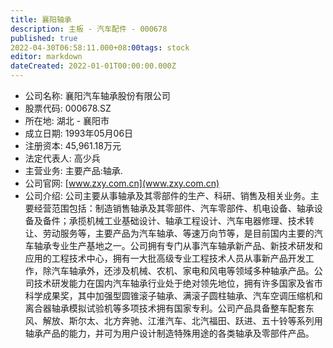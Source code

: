 ```yaml
---
title: 襄阳轴承
description: 主板 - 汽车配件 - 000678
published: true
2022-04-30T06:58:11.000+08:00tags: stock
editor: markdown
dateCreated: 2022-01-01T00:00:00.000Z
---
```


- 公司名称: 襄阳汽车轴承股份有限公司
- 股票代码: 000678.SZ
- 所在地: 湖北 - 襄阳市
- 成立日期: 1993年05月06日
- 注册资本: 45,961.18万元
- 法定代表人: 高少兵
- 主营业务: 主要产品:轴承.
- 公司官网: [www.zxy.com.cn](www.zxy.com.cn)
- 公司介绍: 公司主要从事轴承及其零部件的生产、科研、销售及相关业务。主要经营范围包括：制造销售轴承及其零部件、汽车零部件、机电设备、轴承设备及备件；承揽机械工业基础设计、轴承工程设计、汽车电器修理、技术转让、劳动服务等，主要产品为汽车轴承、等速万向节等，是目前国内主要的汽车轴承专业生产基地之一。公司拥有专门从事汽车轴承新产品、新技术研发和应用的工程技术中心，拥有一大批高级专业工程技术人员从事新产品开发工作，除汽车轴承外，还涉及机械、农机、家电和风电等领域多种轴承产品。公司技术研发能力在国内汽车轴承行业处于绝对领先地位，拥有许多国家及省市科学成果奖，其中加强型圆锥滚子轴承、满滚子圆柱轴承、汽车空调压缩机和离合器轴承模拟试验机等多项技术拥有国家专利。公司产品具备整车配套东风、解放、斯尔太、北方奔驰、江淮汽车、北汽福田、跃进、五十铃等系列用轴承产品的能力，并可为用户设计制造特殊用途的各类轴承及零部件产品。


